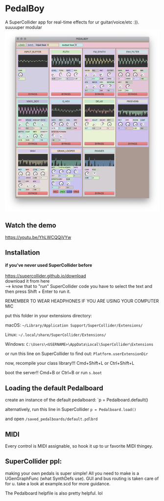 
# PedalBoy
A SuperCollider app for real-time effects for ur guitar/voice/etc :)). suuuuper modular
![img](classes/lib/img/pdlbrd.png)


## Watch the demo
https://youtu.be/YhLWCQQjVYw

## Installation

#### if you've never used SuperCollider before
https://supercollider.github.io/download <br>
download it from here <br>
--> know that to "run" SuperCollider code you have to select the text
and then press Shift + Enter to run it.

REMEMBER TO WEAR HEADPHONES IF YOU ARE USING YOUR COMPUTER MIC

put this folder in your extensions directory:

macOS:
`~/Library/Application Support/SuperCollider/Extensions/`

Linux:
`~/.local/share/SuperCollider/Extensions/`

Windows:
`C:\Users\<USERNAME>\AppData\Local\SuperCollider\Extensions`

or run this line on SuperCollider to find out:
`Platform.userExtensionDir`

now, recompile your class library!!!
Cmd+Shift+L or Ctrl+Shift+L

boot the server!!
Cmd+B or Ctrl+B
or run `s.boot`

## Loading the default Pedalboard
create an instance of the default pedalboard:
`p = Pedalboard.default()


alternatively, run this line in SuperCollider
`p = Pedalboard.load()`

and open `/saved_pedalboards/default.pdlbrd`

## MIDI
Every control is MIDI assignable, so hook it up to ur favorite MIDI thingey.

## SuperCollider ppl:
making your own pedals is super simple! All you need to make is a UGenGraphFunc (what SynthDefs use). GUI and bus routing is taken care of for u.
take a look at example.scd for more guidance.

The Pedalboard helpfile is also pretty helpful. lol

